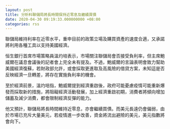 ```yaml
---
layout: post
title: 分析料聯儲局將長時間保持近零息及繼續買債
date: 2020-04-30 09:19:33.000000000 +08:00
categories: rss
---
```


聯儲局維持利率在近零水平，重申目前的政策立場及購買資產的速度合適，又承諾將利用各種工具以支持美國經濟。

恒生銀行首席市場策略員溫灼培表示，市場關注聯儲局會否接受負利率，但主席鮑威爾在議息會議後的記者會上完全未有提及。不過，鮑威爾的言論表明會致力幫助美國經濟復蘇，若財政部允許，或會採取更進取及高風險的借貸方案，未知這是否反映經濟一旦轉差，將存在實施負利率的機會。

至於經濟前景，溫灼培指，鮑威爾提到經濟重啟後，政府可能憂慮疫情可能重新爆發而採取新的措施，將阻礙經濟活動發展，加上經濟重啟初期，消費者將傾向增加儲蓄及減少消費，都會限制經濟反彈的能力。

他又預計，聯儲局將長時間維持近零息，亦會繼續買債。而美元長遠仍會偏弱，由於市場已充斥大量美元，若疫情進一步改善，資金將流出避險的美元，美元指數將會向下。
